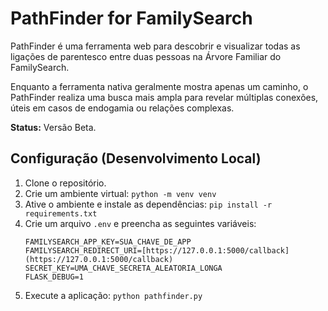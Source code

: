 # PathFinder for FamilySearch

PathFinder é uma ferramenta web para descobrir e visualizar todas as ligações de parentesco entre duas pessoas na Árvore Familiar do FamilySearch.

Enquanto a ferramenta nativa geralmente mostra apenas um caminho, o PathFinder realiza uma busca mais ampla para revelar múltiplas conexões, úteis em casos de endogamia ou relações complexas.

**Status:** Versão Beta.

## Configuração (Desenvolvimento Local)

1.  Clone o repositório.
2.  Crie um ambiente virtual: `python -m venv venv`
3.  Ative o ambiente e instale as dependências: `pip install -r requirements.txt`
4.  Crie um arquivo `.env` e preencha as seguintes variáveis:
    ```
    FAMILYSEARCH_APP_KEY=SUA_CHAVE_DE_APP
    FAMILYSEARCH_REDIRECT_URI=[https://127.0.0.1:5000/callback](https://127.0.0.1:5000/callback)
    SECRET_KEY=UMA_CHAVE_SECRETA_ALEATORIA_LONGA
    FLASK_DEBUG=1
    ```
5.  Execute a aplicação: `python pathfinder.py`
